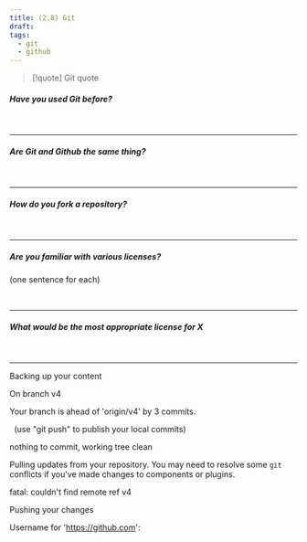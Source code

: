 ```yaml
---
title: (2.8) Git
draft: 
tags:
  - git
  - github
---
```

> [!quote]
> Git quote

##### Have you used Git before? 

<br> 


---

##### Are **Git** and **Github** the same thing? 

<br>

---

##### How do you fork a **repository**? 

<br>

---

##### Are you familiar with various licenses? 

(one sentence for each)

<br>

---

##### What would be the most appropriate license for X

<br> 

---

  

Backing up your content

On branch v4

Your branch is ahead of 'origin/v4' by 3 commits.

  (use "git push" to publish your local commits)

  

nothing to commit, working tree clean

Pulling updates from your repository. You may need to resolve some `git` conflicts if you've made changes to components or plugins.

fatal: couldn't find remote ref v4

Pushing your changes

Username for 'https://github.com':